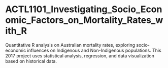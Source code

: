 # ACTL1101_Investigating_Socio_Economic_Factors_on_Mortality_Rates_with_R
Quantitative R analysis on Australian mortality rates, exploring socio-economic influences on Indigenous and Non-Indigenous populations. This 2017 project uses statistical analysis, regression, and data visualization based on historical data.
